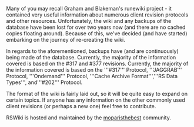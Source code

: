 Many of you may recall Graham and Blakeman's runewiki project - it
contained very useful information about numerous client revision
protocols and other resources. Unfortunately, the wiki and any backups
of the database have been lost for over two years now (and there are no
cached copies floating around). Because of this, we've decided (and have
started) embarking on the journey of re-creating the wiki.

In regards to the aforementioned, backups have (and are continuously)
being made of the database.
Currently, the majority of the information covered is based
on the #317 and #377 revisions.
Currently, the majority of the information covered is based on the
'''\#317''' Protocol, '''JAGGRAB''' Protocol, '''Ondemand''' Protocol,
'''Cache Archive Format''','''RS Data Types''', and'''\#202''' Protocol.

The format of the wiki is fairly laid out, so it will be quite easy to
expand on certain topics. If anyone has any information on the other
commonly used client revisions (or perhaps a new one) feel free to
contribute.

RSWiki is hosted and maintained by the [moparisthebest](https://forum.moparisthebest.com/) community.
